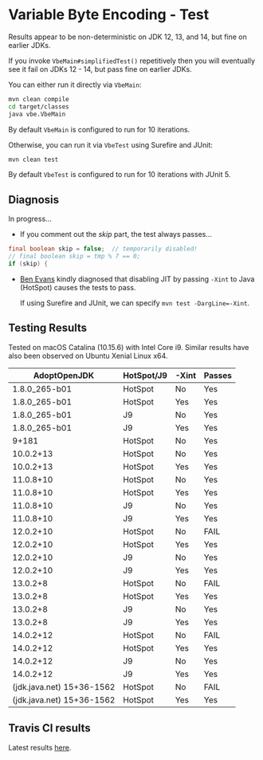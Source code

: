 # Variable Byte Encoding - Test

Results appear to be non-deterministic on JDK 12, 13, and 14, but fine on earlier JDKs.

If you invoke `VbeMain#simplifiedTest()` repetitively then you will eventually see it fail on JDKs 12 - 14, but pass fine on earlier JDKs.

You can either run it directly via `VbeMain`:
```bash
mvn clean compile
cd target/classes
java vbe.VbeMain
```
By default `VbeMain` is configured to run for 10 iterations.

Otherwise, you can run it via `VbeTest` using Surefire and JUnit:
```bash
mvn clean test
```
By default `VbeTest` is configured to run for 10 iterations with JUnit 5.

## Diagnosis

In progress...

* If you comment out the *skip* part, the test always passes...
```java
final boolean skip = false;  // temporarily disabled!
// final boolean skip = tmp % 7 == 0;
if (skip) {
```

* [Ben Evans](https://github.com/kittylyst) kindly diagnosed that disabling JIT
by passing `-Xint` to Java (HotSpot) causes the tests to pass.
    
    If using Surefire and JUnit, we can specify `mvn test -DargLine=-Xint`.

## Testing Results

Tested on macOS Catalina (10.15.6) with Intel Core i9. Similar results have also been observed on Ubuntu Xenial Linux x64.

| AdoptOpenJDK  | HotSpot/J9 | -Xint | Passes |
|---------------|------------|-------|--------|
| 1.8.0_265-b01 | HotSpot    | No    | Yes    |
| 1.8.0_265-b01 | HotSpot    | Yes   | Yes    |
| 1.8.0_265-b01 | J9         | No    | Yes    |
| 1.8.0_265-b01 | J9         | Yes   | Yes    |
| 9+181         | HotSpot    | No    | Yes    |
| 10.0.2+13     | HotSpot    | No    | Yes    |
| 10.0.2+13     | HotSpot    | Yes   | Yes    |
| 11.0.8+10     | HotSpot    | No    | Yes    |
| 11.0.8+10     | HotSpot    | Yes   | Yes    |
| 11.0.8+10     | J9         | No    | Yes    |
| 11.0.8+10     | J9         | Yes   | Yes    |
| 12.0.2+10     | HotSpot    | No    | FAIL   |
| 12.0.2+10     | HotSpot    | Yes   | Yes    |
| 12.0.2+10     | J9         | No    | Yes    |
| 12.0.2+10     | J9         | Yes   | Yes    |
| 13.0.2+8      | HotSpot    | No    | FAIL   |
| 13.0.2+8      | HotSpot    | Yes   | Yes    |
| 13.0.2+8      | J9         | No    | Yes    |
| 13.0.2+8      | J9         | Yes   | Yes    |
| 14.0.2+12     | HotSpot    | No    | FAIL   |
| 14.0.2+12     | HotSpot    | Yes   | Yes    |
| 14.0.2+12     | J9         | No    | Yes    |
| 14.0.2+12     | J9         | Yes   | Yes    |
| (jdk.java.net) 15+36-1562    | HotSpot    | No    | FAIL   |
| (jdk.java.net) 15+36-1562    | HotSpot    | Yes   | Yes    |

## Travis CI results

Latest results [here](https://travis-ci.com/github/adamretter/vbe-test).
